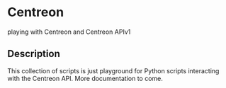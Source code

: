 # Centreon
playing with Centreon and Centreon APIv1
## Description
This collection of scripts is just playground for Python scripts interacting with the Centreon API. More documentation to come.
